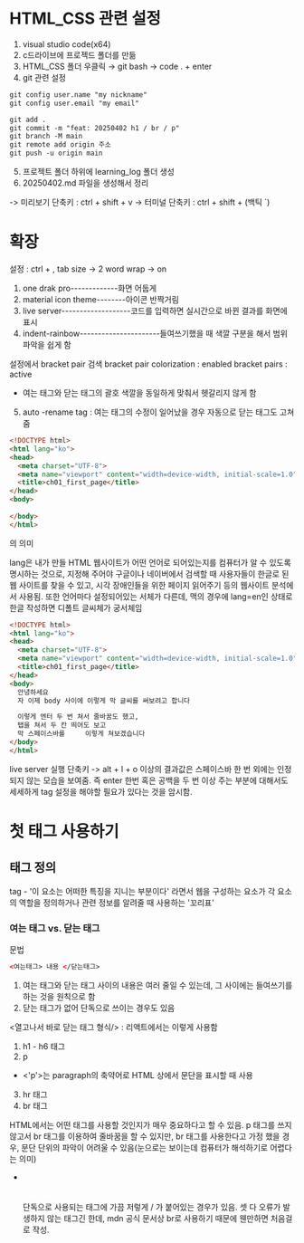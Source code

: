 # HTML_CSS 관련 설정
1. visual studio code(x64)
2. c드라이브에 프로젝드 폴더를 만듦
3. HTML_CSS 폴더 우클릭 → git bash → code . + enter
4. git 관련 설정
```html
git config user.name "my nickname"
git config user.email "my email"

git add .
git commit -m "feat: 20250402 h1 / br / p"
git branch -M main
git remote add origin 주소
git push -u origin main
```

5. 프로젝트 폴더 하위에 learning_log 폴더 생성
6. 20250402.md 파일을 생성해서 정리

-> 미리보기 단축키 : ctrl + shift + v
-> 터미널 단축키 : ctrl + shift + (백틱 `)

# 확장

설정 : ctrl + ,
tab size -> 2
word wrap -> on
1. one drak pro-------------화면 어둡게
2. material icon theme--------아이콘 반짝거림
3. live server-------------------코드를 입력하면 실시간으로 바뀐 결과를 화면에 표시
4. indent-rainbow----------------------들여쓰기했을 때 색깔 구분을 해서 범위 파악을 쉽게 함

설정에서 bracket pair 검색
bracket pair colorization : enabled
bracket pairs : active
- 여는 태그와 닫는 태그의 괄호 색깔을 동일하게 맞춰서 헷갈리지 않게 함
5. auto -rename tag : 여는 태그의 수정이 일어났을 경우 자동으로 닫는 태그도 고쳐줌

```html
<!DOCTYPE html>
<html lang="ko">
<head>
  <meta charset="UTF-8">
  <meta name="viewport" content="width=device-width, initial-scale=1.0">
  <title>ch01_first_page</title>
</head>
<body>
  
</body>
</html>
```

<html lang="ko"> 의 의미

lang은 내가 만들 HTML 웹사이트가 어떤 언어로 되어있는지를 컴퓨터가 알 수 있도록 명시하는 것으로, 지정해 주어야 구글이나 네이버에서 검색할 때 사용자들이 한글로 된 웹 사이트를 찾을 수 있고, 시각 장애인들을 위한 페이지 읽어주기 등의 웹사이트 분석에서 사용됨. 또한 언어마다 설정되어있는 서체가 다른데, 맥의 경우에 lang=en인 상태로 한글 작성하면 디폴트 글씨체가 궁서체임

```html
<!DOCTYPE html>
<html lang="ko">
<head>
  <meta charset="UTF-8">
  <meta name="viewport" content="width=device-width, initial-scale=1.0">
  <title>ch01_first_page</title>
</head>
<body>
  안녕하세요
  자 이제 body 사이에 이렇게 막 글씨를 써보려고 합니다

  이렇게 엔터 두 번 쳐서 줄바꿈도 했고,
  탭을 쳐서 두 칸 띄어도 보고
  막 스페이스바를     이렇게 쳐보겠습니다
</body>
</html>
```
live server 실행 단축키 -> alt + l + o
이상의 결과값은 스페이스바 한 번 외에는 인정되지 않는 모습을 보여줌.
즉 enter 한번 혹은 공백을 두 번 이상 주는 부분에 대해서도 세세하게 tag 설정을 해야할 필요가 있다는 것을 암시함.

# 첫 태그 사용하기

## 태그 정의
tag - '이 요소는 어떠한 특징을 지니는 부분이다' 라면서 웹을 구성하는 요소가 각 요소의 역할을 정의하거나 관련 정보를 알려줄 때 사용하는 '꼬리표'

### 여는 태그 vs. 닫는 태그
문법
```html
<여는태그> 내용 </닫는태그>
```

1. 여는 태그와 닫는 태그 사이의 내용은 여러 줄일 수 있는데, 그 사이에는 들여쓰기를 하는 것을 원칙으로 함
2. 닫는 태그가 없어 단독으로 쓰이는 경우도 있음

<열고나서 바로 닫는 태그 형식/> : 리액트에서는 이렇게 사용함

1. h1 - h6 태그
2. p
  - <'p'>는 paragraph의 축약어로 HTML 상에서 문단을 표시할 때 사용
3. hr 태그
4. br 태그

HTML에서는 어떤 태그를 사용할 것인지가 매우 중요하다고 할 수 있음. p 태그를 쓰지 않고서 br 태그를 이용하여 줄바꿈을 할 수 있지만, br 태그를 사용한다고 가정 했을 경우, 문단 단위의 파악이 어려울 수 있음(눈으로는 보이는데 컴퓨터가 해석하기로 어렵다는 의미)

* <br> <br/> <br />
단독으로 사용되는 태그에 가끔 저렇게 / 가 붙어있는 경우가 있음. 셋 다 오류가 발생하지 않는 태그긴 한데, mdn 공식 문서상 br로 사용하기 때문에 웬만하면 처음걸로 작성.

